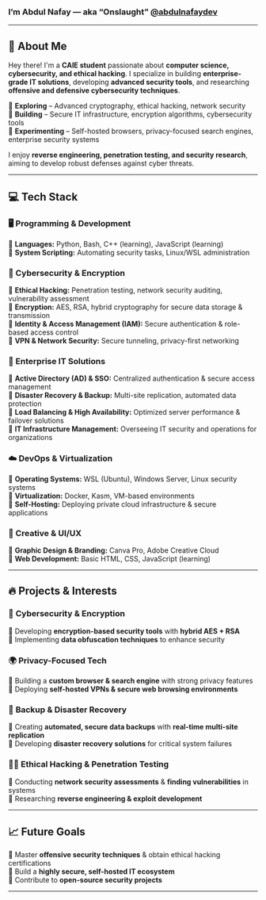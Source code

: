 ### I’m Abdul Nafay — aka “Onslaught” [@abdulnafaydev](https://github.com/abdulnafaydev)

---

## 🚀 About Me  
Hey there! I'm a **CAIE student** passionate about **computer science, cybersecurity, and ethical hacking**. I specialize in building **enterprise-grade IT solutions**, developing **advanced security tools**, and researching **offensive and defensive cybersecurity techniques**.   

🔹 **Exploring** – Advanced cryptography, ethical hacking, network security  
🔹 **Building** – Secure IT infrastructure, encryption algorithms, cybersecurity tools  
🔹 **Experimenting** – Self-hosted browsers, privacy-focused search engines, enterprise security systems  

I enjoy **reverse engineering, penetration testing, and security research**, aiming to develop robust defenses against cyber threats.  

---

## 💻 Tech Stack  
### 🖥 Programming & Development  
🔹 **Languages:** Python, Bash, C++ (learning), JavaScript (learning)  
🔹 **System Scripting:** Automating security tasks, Linux/WSL administration  

### 🔐 Cybersecurity & Encryption  
🔹 **Ethical Hacking:** Penetration testing, network security auditing, vulnerability assessment  
🔹 **Encryption:** AES, RSA, hybrid cryptography for secure data storage & transmission  
🔹 **Identity & Access Management (IAM):** Secure authentication & role-based access control  
🔹 **VPN & Network Security:** Secure tunneling, privacy-first networking  

### 🏢 Enterprise IT Solutions  
🔹 **Active Directory (AD) & SSO:** Centralized authentication & secure access management  
🔹 **Disaster Recovery & Backup:** Multi-site replication, automated data protection  
🔹 **Load Balancing & High Availability:** Optimized server performance & failover solutions  
🔹 **IT Infrastructure Management:** Overseeing IT security and operations for organizations  

### ☁️ DevOps & Virtualization  
🔹 **Operating Systems:** WSL (Ubuntu), Windows Server, Linux security systems  
🔹 **Virtualization:** Docker, Kasm, VM-based environments  
🔹 **Self-Hosting:** Deploying private cloud infrastructure & secure applications  

### 🎨 Creative & UI/UX  
🔹 **Graphic Design & Branding:** Canva Pro, Adobe Creative Cloud  
🔹 **Web Development:** Basic HTML, CSS, JavaScript (learning)  

---

## 🔥 Projects & Interests  
### 🔐 **Cybersecurity & Encryption**  
🔹 Developing **encryption-based security tools** with **hybrid AES + RSA**  
🔹 Implementing **data obfuscation techniques** to enhance security  

### 🌍 **Privacy-Focused Tech**  
🔹 Building a **custom browser & search engine** with strong privacy features  
🔹 Deploying **self-hosted VPNs & secure web browsing environments**  

### 💾 **Backup & Disaster Recovery**  
🔹 Creating **automated, secure data backups** with **real-time multi-site replication**  
🔹 Developing **disaster recovery solutions** for critical system failures  

### 🏴‍☠️ **Ethical Hacking & Penetration Testing**  
🔹 Conducting **network security assessments** & **finding vulnerabilities** in systems  
🔹 Researching **reverse engineering & exploit development**  

---

## 📈 Future Goals  
🔹 Master **offensive security techniques** & obtain ethical hacking certifications  
🔹 Build a **highly secure, self-hosted IT ecosystem**  
🔹 Contribute to **open-source security projects**  

---


